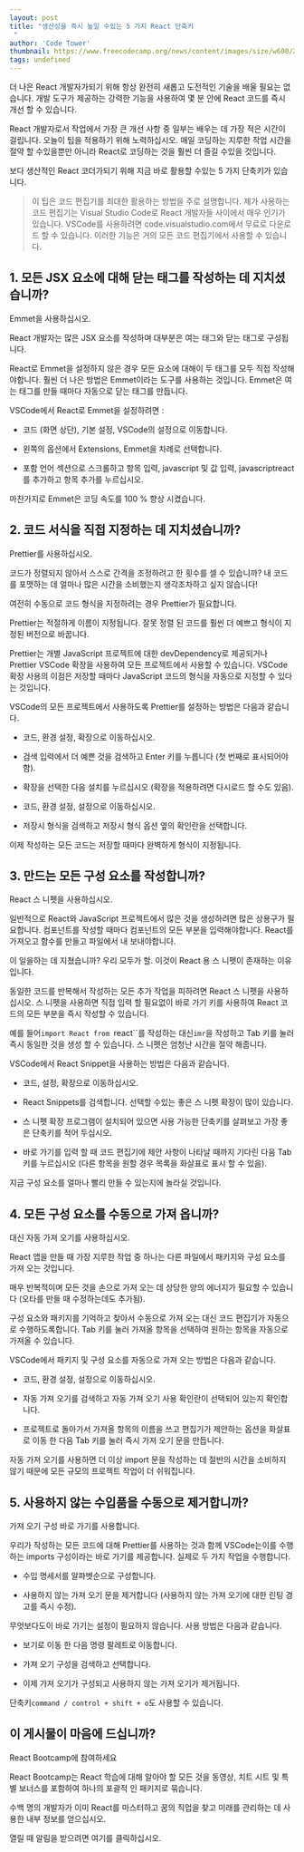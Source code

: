 ```yaml
---
layout: post
title: "생산성을 즉시 높일 수있는 5 가지 React 단축키
 "
author: 'Code Tower'
thumbnail: https://www.freecodecamp.org/news/content/images/size/w600/2021/01/5-react-shortcuts.png
tags: undefined
---
```



더 나은 React 개발자가되기 위해 항상 완전히 새롭고 도전적인 기술을 배울 필요는 없습니다.
 개발 도구가 제공하는 강력한 기능을 사용하여 몇 분 안에 React 코드를 즉시 개선 할 수 있습니다.
 

React 개발자로서 작업에서 가장 큰 개선 사항 중 일부는 배우는 데 가장 적은 시간이 걸립니다.
 오늘이 팁을 적용하기 위해 노력하십시오. 매일 코딩하는 지루한 작업 시간을 절약 할 수있을뿐만 아니라 React로 코딩하는 것을 훨씬 더 즐길 수있을 것입니다.
 

보다 생산적인 React 코더가되기 위해 지금 바로 활용할 수있는 5 가지 단축키가 있습니다.
 

> 이 팁은 코드 편집기를 최대한 활용하는 방법을 주로 설명합니다.
 제가 사용하는 코드 편집기는 Visual Studio Code로 React 개발자들 사이에서 매우 인기가 있습니다.
 VSCode를 사용하려면 code.visualstudio.com에서 무료로 다운로드 할 수 있습니다.
 이러한 기능은 거의 모든 코드 편집기에서 사용할 수 있습니다.
 

## 1. 모든 JSX 요소에 대해 닫는 태그를 작성하는 데 지치셨습니까?
 Emmet을 사용하십시오.
 

React 개발자는 많은 JSX 요소를 작성하며 대부분은 여는 태그와 닫는 태그로 구성됩니다.
 

React로 Emmet을 설정하지 않은 경우 모든 요소에 대해이 두 태그를 모두 직접 작성해야합니다.
 훨씬 더 나은 방법은 Emmet이라는 도구를 사용하는 것입니다. Emmet은 여는 태그를 만들 때마다 자동으로 닫는 태그를 만듭니다.
 

VSCode에서 React로 Emmet을 설정하려면 :
 

- 코드 (화면 상단), 기본 설정, VSCode의 설정으로 이동합니다.
 
- 왼쪽의 옵션에서 Extensions, Emmet을 차례로 선택합니다.
 
- 포함 언어 섹션으로 스크롤하고 항목 입력, javascript 및 값 입력, javascriptreact를 추가하고 항목 추가를 누르십시오.
 

마찬가지로 Emmet은 코딩 속도를 100 % 향상 시켰습니다.
 

## 2. 코드 서식을 직접 지정하는 데 지치셨습니까?
 Prettier를 사용하십시오.
 

코드가 정렬되지 않아서 스스로 간격을 조정하려고 한 횟수를 셀 수 있습니까?
 내 코드를 포맷하는 데 얼마나 많은 시간을 소비했는지 생각조차하고 싶지 않습니다!
 

여전히 수동으로 코드 형식을 지정하려는 경우 Prettier가 필요합니다.
 

Prettier는 적절하게 이름이 지정됩니다. 잘못 정렬 된 코드를 훨씬 더 예쁘고 형식이 지정된 버전으로 바꿉니다.
 

Prettier는 개별 JavaScript 프로젝트에 대한 devDependency로 제공되거나 Prettier VSCode 확장을 사용하여 모든 프로젝트에서 사용할 수 있습니다.
 VSCode 확장 사용의 이점은 저장할 때마다 JavaScript 코드의 형식을 자동으로 지정할 수 있다는 것입니다.
 

VSCode의 모든 프로젝트에서 사용하도록 Prettier를 설정하는 방법은 다음과 같습니다.
 

- 코드, 환경 설정, 확장으로 이동하십시오.
 
- 검색 입력에서 더 예쁜 것을 검색하고 Enter 키를 누릅니다 (첫 번째로 표시되어야 함).
 
- 확장을 선택한 다음 설치를 누르십시오 (확장을 적용하려면 다시로드 할 수도 있음).
 
- 코드, 환경 설정, 설정으로 이동하십시오.
 
- 저장시 형식을 검색하고 저장시 형식 옵션 옆의 확인란을 선택합니다.
 

이제 작성하는 모든 코드는 저장할 때마다 완벽하게 형식이 지정됩니다.
 

## 3. 만드는 모든 구성 요소를 작성합니까?
 React 스 니펫을 사용하십시오.
 

일반적으로 React와 JavaScript 프로젝트에서 많은 것을 생성하려면 많은 상용구가 필요합니다.
 컴포넌트를 작성할 때마다 컴포넌트의 모든 부분을 입력해야합니다. React를 가져오고 함수를 만들고 파일에서 내 보내야합니다.
 

이 일을하는 데 지쳤습니까?
 우리 모두가 할.
 이것이 React 용 스 니펫이 존재하는 이유입니다.
 

동일한 코드를 반복해서 작성하는 모든 추가 작업을 피하려면 React 스 니펫을 사용하십시오.
 스 니펫을 사용하면 직접 입력 할 필요없이 바로 가기 키를 사용하여 React 코드의 모든 부분을 즉시 작성할 수 있습니다.
 

예를 들어`import React from `react``를 작성하는 대신`imr`을 작성하고 Tab 키를 눌러 즉시 동일한 것을 생성 할 수 있습니다.
 스 니펫은 엄청난 시간을 절약 해줍니다.
 

VSCode에서 React Snippet을 사용하는 방법은 다음과 같습니다.
 

- 코드, 설정, 확장으로 이동하십시오.
 
- React Snippets를 검색합니다.
 선택할 수있는 좋은 스 니펫 확장이 많이 있습니다.
 
- 스 니펫 확장 프로그램이 설치되어 있으면 사용 가능한 단축키를 살펴보고 가장 좋은 단축키를 적어 두십시오.
 
- 바로 가기를 입력 할 때 코드 편집기에 제안 사항이 나타날 때까지 기다린 다음 Tab 키를 누르십시오 (다른 항목을 원할 경우 목록을 화살표로 표시 할 수 있음).
 

지금 구성 요소를 얼마나 빨리 만들 수 있는지에 놀라실 것입니다.
 

## 4. 모든 구성 요소를 수동으로 가져 옵니까?
 대신 자동 가져 오기를 사용하십시오.
 

React 앱을 만들 때 가장 지루한 작업 중 하나는 다른 파일에서 패키지와 구성 요소를 가져 오는 것입니다.
 

매우 반복적이며 모든 것을 손으로 가져 오는 데 상당한 양의 에너지가 필요할 수 있습니다 (오타를 만들 때 수정하는데도 추가됨).
 

구성 요소와 패키지를 기억하고 찾아서 수동으로 가져 오는 대신 코드 편집기가 자동으로 수행하도록합니다.
 Tab 키를 눌러 가져올 항목을 선택하여 원하는 항목을 자동으로 가져올 수 있습니다.
 

VSCode에서 패키지 및 구성 요소를 자동으로 가져 오는 방법은 다음과 같습니다.
 

- 코드, 환경 설정, 설정으로 이동하십시오.
 
- 자동 가져 오기를 검색하고 자동 가져 오기 사용 확인란이 선택되어 있는지 확인합니다.
 
- 프로젝트로 돌아가서 가져올 항목의 이름을 쓰고 편집기가 제안하는 옵션을 화살표로 이동 한 다음 Tab 키를 눌러 즉시 가져 오기 문을 만듭니다.
 

자동 가져 오기를 사용하면 더 이상 import 문을 작성하는 데 절반의 시간을 소비하지 않기 때문에 모든 규모의 프로젝트 작업이 더 쉬워집니다.
 

## 5. 사용하지 않는 수입품을 수동으로 제거합니까?
 가져 오기 구성 바로 가기를 사용합니다.
 

우리가 작성하는 모든 코드에 대해 Prettier를 사용하는 것과 함께 VSCode는이를 수행하는 imports 구성이라는 바로 가기를 제공합니다.
 실제로 두 가지 작업을 수행합니다.
 

- 수입 명세서를 알파벳순으로 구성합니다.
 
- 사용하지 않는 가져 오기 문을 제거합니다 (사용하지 않는 가져 오기에 대한 린팅 경고를 즉시 수정).
 

무엇보다도이 바로 가기는 설정이 필요하지 않습니다.
 사용 방법은 다음과 같습니다.
 

- 보기로 이동 한 다음 명령 팔레트로 이동합니다.
 
- 가져 오기 구성을 검색하고 선택합니다.
 
- 이제 가져 오기가 구성되고 사용하지 않는 가져 오기가 제거됩니다.
 

단축키`command / control + shift + o`도 사용할 수 있습니다.
 

## 이 게시물이 마음에 드십니까?
 React Bootcamp에 참여하세요
 

React Bootcamp는 React 학습에 대해 알아야 할 모든 것을 동영상, 치트 시트 및 특별 보너스를 포함하여 하나의 포괄적 인 패키지로 묶습니다.
 

수백 명의 개발자가 이미 React를 마스터하고 꿈의 직업을 찾고 미래를 관리하는 데 사용한 내부 정보를 얻으십시오.
 

열릴 때 알림을 받으려면 여기를 클릭하십시오.
 